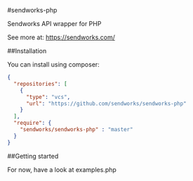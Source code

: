 #sendworks-php

Sendworks API wrapper for PHP

See more at: https://sendworks.com/

##Installation

You can install using composer:

```json
{
  "repositories": [
    {
      "type": "vcs",
      "url": "https://github.com/sendworks/sendworks-php"
    }
  ],
  "require": {
    "sendworks/sendworks-php" : "master"
  }
}
```

##Getting started

For now, have a look at examples.php
